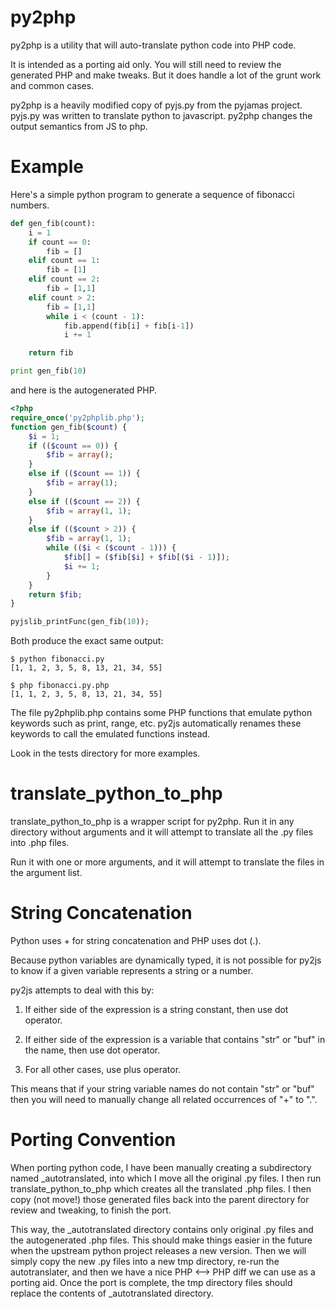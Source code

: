# py2php

py2php is a utility that will auto-translate python code into PHP code.

It is intended as a porting aid only. You will still need to review the
generated PHP and make tweaks. But it does handle a lot of the grunt work
and common cases.

py2php is a heavily modified copy of pyjs.py from the pyjamas project.
pyjs.py was written to translate python to javascript. py2php changes the
output semantics from JS to php.

# Example

Here's a simple python program to generate a sequence of fibonacci numbers.

```python
def gen_fib(count):
    i = 1
    if count == 0:
        fib = []
    elif count == 1:
        fib = [1]
    elif count == 2:
        fib = [1,1]
    elif count > 2:
        fib = [1,1]
        while i < (count - 1):
            fib.append(fib[i] + fib[i-1])
            i += 1

    return fib

print gen_fib(10)
```

and here is the autogenerated PHP.

```php
<?php
require_once('py2phplib.php');
function gen_fib($count) {
    $i = 1;
    if (($count == 0)) {
        $fib = array();
    }
    else if (($count == 1)) {
        $fib = array(1);
    }
    else if (($count == 2)) {
        $fib = array(1, 1);
    }
    else if (($count > 2)) {
        $fib = array(1, 1);
        while (($i < ($count - 1))) {
            $fib[] = ($fib[$i] + $fib[($i - 1)]);
            $i += 1;
        }
    }
    return $fib;
}

pyjslib_printFunc(gen_fib(10));
```

Both produce the exact same output:

```
$ python fibonacci.py 
[1, 1, 2, 3, 5, 8, 13, 21, 34, 55]
```

```
$ php fibonacci.py.php 
[1, 1, 2, 3, 5, 8, 13, 21, 34, 55]
```

The file py2phplib.php contains some PHP functions that emulate python keywords
such as print, range, etc.  py2js automatically renames these keywords to call
the emulated functions instead.

Look in the tests directory for more examples.


# translate_python_to_php

translate_python_to_php is a wrapper script for py2php.  Run it in any directory
without arguments and it will attempt to translate all the .py files into .php
files.

Run it with one or more arguments, and it will attempt to translate the files in
the argument list.

# String Concatenation

Python uses + for string concatenation and PHP uses dot (.).

Because python variables are dynamically typed, it is not possible for py2js to
know if a given variable represents a string or a number.

py2js attempts to deal with this by:

1) If either side of the expression is a string constant, then use dot operator.

2) If either side of the expression is a variable that contains "str" or "buf"
in the name, then use dot operator.

3) For all other cases, use plus operator.

This means that if your string variable names do not contain "str" or "buf" then
you will need to manually change all related occurrences of "+" to ".".

# Porting Convention

When porting python code, I have been manually creating a subdirectory
named _autotranslated, into which I move all the original .py files.  I
then run translate_python_to_php which creates all the translated .php files. I
then copy (not move!) those generated files back into the parent directory for
review and tweaking, to finish the port.

This way, the _autotranslated directory contains only original .py files
and the autogenerated .php files. This should make things easier in the future
when the upstream python project releases a new version. Then we will simply
copy the new .py files into a new tmp directory, re-run the autotranslater, and
then we have a nice PHP <--> PHP diff we can use as a porting aid. Once the port
is complete, the tmp directory files should replace the contents of
_autotranslated directory.

